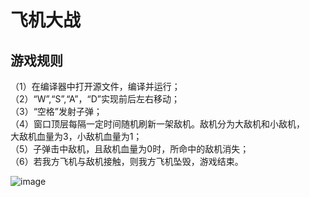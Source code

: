 # 飞机大战

## 游戏规则
（1）在编译器中打开源文件，编译并运行；  
（2）“W”,“S”,“A”，“D”实现前后左右移动；  
（3）“空格”发射子弹；  
（4）窗口顶层每隔一定时间随机刷新一架敌机。敌机分为大敌机和小敌机，  
大敌机血量为3，小敌机血量为1；  
（5）子弹击中敌机，且敌机血量为0时，所命中的敌机消失；  
（6）若我方飞机与敌机接触，则我方飞机坠毁，游戏结束。  

![image](https://github.com/user-attachments/assets/0f009680-b95a-4da9-8202-0f4b9417e920)
